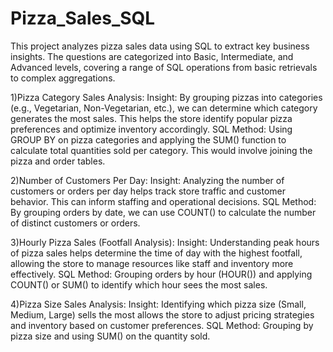 # Pizza_Sales_SQL

This project analyzes pizza sales data using SQL to extract key business insights. The questions are categorized into Basic, Intermediate, and Advanced levels, covering a range of SQL operations from basic retrievals to complex aggregations.

1)Pizza Category Sales Analysis:
Insight: By grouping pizzas into categories (e.g., Vegetarian, Non-Vegetarian, etc.), we can determine which category generates the most sales. This helps the store identify popular pizza preferences and optimize inventory accordingly.
SQL Method: Using GROUP BY on pizza categories and applying the SUM() function to calculate total quantities sold per category. This would involve joining the pizza and order tables.


2)Number of Customers Per Day:
Insight: Analyzing the number of customers or orders per day helps track store traffic and customer behavior. This can inform staffing and operational decisions.
SQL Method: By grouping orders by date, we can use COUNT() to calculate the number of distinct customers or orders.


3)Hourly Pizza Sales (Footfall Analysis):
Insight: Understanding peak hours of pizza sales helps determine the time of day with the highest footfall, allowing the store to manage resources like staff and inventory more effectively.
SQL Method: Grouping orders by hour (HOUR()) and applying COUNT() or SUM() to identify which hour sees the most sales.


4)Pizza Size Sales Analysis:
Insight: Identifying which pizza size (Small, Medium, Large) sells the most allows the store to adjust pricing strategies and inventory based on customer preferences.
SQL Method: Grouping by pizza size and using SUM() on the quantity sold.

